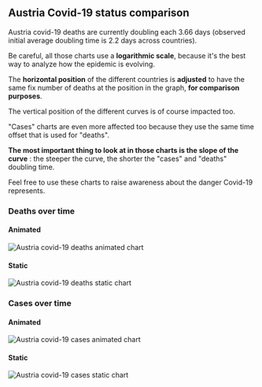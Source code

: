 ## Austria Covid-19 status comparison 

Austria covid-19 deaths are currently doubling each 3.66 days (observed initial average doubling time is 2.2 days across countries).



Be careful, all those charts use a **logarithmic scale**, because it's the best way to analyze how the epidemic is evolving.
 
The **horizontal position** of the different countries is **adjusted** to have the same fix number of deaths at the position in the graph, **for comparison purposes**.

The vertical position of the different curves is of course impacted too.

"Cases" charts are even more affected too because they use the same time offset that is used for "deaths".

**The most important thing to look at in those charts is the slope of the curve** : the steeper the curve, the shorter the "cases" and "deaths" doubling time.

Feel free to use these charts to raise awareness about the danger Covid-19 represents. 


 
### Deaths over time
 
#### Animated
![Austria covid-19 deaths animated chart](https://raw.githubusercontent.com/madlag/coronavirus_study/master/notebooks/graphs/2020-04-03/countries/Austria/2020-04-03_Austria_deaths.gif "Austria covid-19 deaths animated chart")   
 
#### Static
![Austria covid-19 deaths static chart](https://raw.githubusercontent.com/madlag/coronavirus_study/master/notebooks/graphs/2020-04-03/countries/Austria/2020-04-03_Austria_deaths.png "Austria covid-19 deaths static chart")   

 
### Cases over time
 
#### Animated
![Austria covid-19 cases animated chart](https://raw.githubusercontent.com/madlag/coronavirus_study/master/notebooks/graphs/2020-04-03/countries/Austria/2020-04-03_Austria_cases.gif "Austria covid-19 cases animated chart")   
 
#### Static
![Austria covid-19 cases static chart](https://raw.githubusercontent.com/madlag/coronavirus_study/master/notebooks/graphs/2020-04-03/countries/Austria/2020-04-03_Austria_cases.png "Austria covid-19 cases static chart")   

